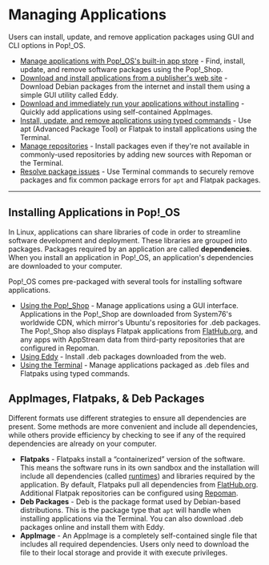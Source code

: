 # Managing Applications

Users can install, update, and remove application packages using GUI and CLI options in Pop!\_OS.

- [Manage applications with Pop!_OS's built-in app store](using-pop-shop.md) - Find, install, update, and remove software packages using the Pop!\_Shop.
- [Download and install applications from a publisher's web site](using-eddy.md) - Download Debian packages from the internet and install them using a simple GUI utility called Eddy.
- [Download and immediately run your applications without installing](using-appimages.md) - Quickly add applications using self-contained AppImages.
- [Install, update, and remove applications using typed commands](using-terminal.md) - Use apt (Advanced Package Tool) or Flatpak to install applications using the Terminal.
- [Manage repositories](manage-repos.md) - Install packages even if they're not available in commonly-used repositories by adding new sources with Repoman or the Terminal.
- [Resolve package issues](fix-packages.md) - Use Terminal commands to securely remove packages and fix common package errors for `apt` and Flatpak packages.

---

## Installing Applications in Pop!\_OS

In Linux, applications can share libraries of code in order to streamline software development and deployment. These libraries are grouped into packages. Packages required by an application are called **dependencies**. When you install an application in Pop!\_OS, an application's dependencies are downloaded to your computer.

Pop!\_OS comes pre-packaged with several tools for installing software applications.

- [Using the Pop!\_Shop](using-pop-shop.md) - Manage applications using a GUI interface. Applications in the Pop!\_Shop are downloaded from System76's worldwide CDN, which mirror's Ubuntu's repositories for .deb packages. The Pop!\_Shop also displays Flatpak applications from [FlatHub.org](https://flathub.org/home), and any apps with AppStream data from third-party repositories that are configured in Repoman.
- [Using Eddy](using-eddy.md) - Install .deb packages downloaded from the web.
- [Using the Terminal](using-terminal.md) - Manage applications packaged as .deb files and Flatpaks using typed commands.

## AppImages, Flatpaks, & Deb Packages

Different formats use different strategies to ensure all dependencies are present. Some methods are more convenient and include all dependencies, while others provide efficiency by checking to see if any of the required dependencies are already on your computer.

- **Flatpaks** - Flatpaks install a “containerized” version of the software. This means the software runs in its own sandbox and the installation will include all dependencies (called [runtimes](https://docs.flatpak.org/en/latest/basic-concepts.html#runtimes)) and libraries required by the application. By default, Flatpaks pull all dependencies from [FlatHub.org](https://flathub.org/home). Additional Flatpak repositories can be configured using [Repoman](manage-repos-repoman.md#managing-flatpak-repositories-with-repoman).
- **Deb Packages** - Deb is the package format used by Debian-based distributions. This is the package type that `apt` will handle when installing applications via the Terminal. You can also download .deb packages online and install them with Eddy.
- **AppImage** - An AppImage is a completely self-contained single file that includes all required dependencies. Users only need to download the file to their local storage and provide it with execute privileges.

<!--define open source?-->